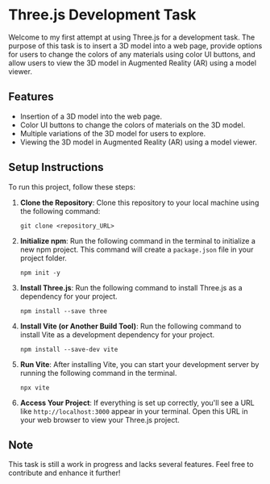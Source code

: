 # Three.js Development Task

Welcome to my first attempt at using Three.js for a development task. The purpose of this task is to insert a 3D model into a web page, provide options for users to change the colors of any materials using color UI buttons, and allow users to view the 3D model in Augmented Reality (AR) using a model viewer.

## Features

- Insertion of a 3D model into the web page.
- Color UI buttons to change the colors of materials on the 3D model.
- Multiple variations of the 3D model for users to explore.
- Viewing the 3D model in Augmented Reality (AR) using a model viewer.

## Setup Instructions

To run this project, follow these steps:

1. **Clone the Repository**: Clone this repository to your local machine using the following command:
   ```
   git clone <repository_URL>
   ```

2. **Initialize npm**: Run the following command in the terminal to initialize a new npm project. This command will create a `package.json` file in your project folder.
   ```
   npm init -y
   ```

3. **Install Three.js**: Run the following command to install Three.js as a dependency for your project.
   ```
   npm install --save three
   ```

4. **Install Vite (or Another Build Tool)**: Run the following command to install Vite as a development dependency for your project.
   ```
   npm install --save-dev vite
   ```

5. **Run Vite**: After installing Vite, you can start your development server by running the following command in the terminal.
   ```
   npx vite
   ```

6. **Access Your Project**: If everything is set up correctly, you'll see a URL like `http://localhost:3000` appear in your terminal. Open this URL in your web browser to view your Three.js project. 

## Note

This task is still a work in progress and lacks several features. Feel free to contribute and enhance it further!
```
